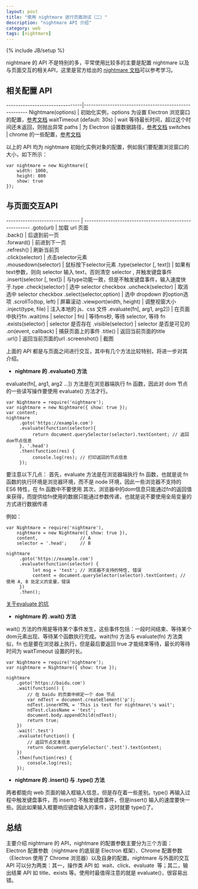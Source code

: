 ```yaml
---
layout: post
title: "使用 nightmare 进行页面测试（二）"
description: "nightmare API 介绍"
category: web
tags: [nightmare]
---
```

{% include JB/setup %}

nightmare 的 API 不是特别的多，平常使用比较多的主要是配置 nightmare 以及与页面交互的相关API，这里是官方给出的 [nightmare 文档](https://www.npmjs.com/package/nightmare)可以参考学习。

<!-- more -->

## 相关配置 API

--------------------------------|------------------------------------------------------
Nightmare(options)              |   初始化实例，options 为设置 Electron 浏览窗口的配置，[参考文档](https://github.com/electron/electron/blob/master/docs/api/browser-window.md#new-browserwindowoptions)
waitTimeout (default: 30s)      |   wait 等待最长时间，超过这个时间还未返回，则抛出异常
paths                           |   为 Electron 设置数据路径，[参考文档](https://github.com/atom/electron/blob/master/docs/api/app.md#appgetpathname)
switches                        |   chrome 的一些配置，[参考文档](https://github.com/atom/electron/blob/master/docs/api/chrome-command-line-switches.md)

以上的 API 均为 nightmare 初始化实例对象的配置，例如我们要配置浏览窗口的大小，如下所示：
    
    var nightmare = new Nightmare({
        width: 1000,
        height: 800
        show: true
    });

## 与页面交互API

------------------------------- | -------------------------------------------------------
.goto(url)                      |   加载 url 页面  
.back()                         |   后退到前一页   
.forward()                      |   前进到下一页  
.refresh()                      |   刷新当前页  
.click(selector)                |   点击selector元素  
.mousedown(selector)            |   鼠标按下selector元素
.type(selector [, text])        |   如果有text参数，则向 selector 输入 text，否则清空 selector , 并触发键盘事件
.insert(selector [, text])      |   与type功能一致，但是不触发键盘事件，输入速度快于.type
.check(selector)                |   选中 selector checkbox
.uncheck(selector)              |   取消选中 selector checkbox
.select(selector,option)        |   选中 dropdown 的option选项
.scrollTo(top, left)            |   屏幕滚动
.viewport(width, height)        |   调整视窗大小
.inject(type, file)             |   注入本地的 js、css 文件
.evaluate(fn[, arg1, arg2])     |   在页面中执行fn
.wait(ms \| selector \| fn)     |   等待ms秒, 等待 selector, 等待 fn
.exists(selector)               |   selector 是否存在
.visible(selector)              |   selector 是否是可见的
.on(event, callback)            |   捕获页面上的事件
.title()                        |   返回当前页面的title   
.url()                          |   返回当前页面的url
.screenshot()                   |   截图


上面的 API 都是与页面之间进行交互，其中有几个方法比较特别，将进一步对其介绍。

- **nightmare 的 .evaluate() 方法**

evaluate(fn[, arg1, arg2 ...]) 方法是在浏览器端执行 fn 函数，因此对 dom 节点的一些读写操作要使用  evaluate() 方法才行。

    var Nightmare = require('nightmare');
    var nightmare = new Nightmare({ show: true });
    var content;
    nightmare
         .goto('https://example.com')
         .evaluate(function(selector){
              return document.querySelector(selector).textContent; // 返回dom节点信息
         }, '.head')
         .then(function(res) {
              console.log(res); // 打印返回的节点信息
         });

要注意以下几点：
首先，evaluate 方法是在浏览器端执行 fn 函数，也就是说 fn 函数的执行环境是浏览器环境，而不是 node 环境，因此一些浏览器不支持的 ES6 特性，在 fn 函数中不要使用
其次，浏览器中的dom信息只能通过fn的返回值来获得，而提供给fn使用的数据只能通过参数传递，也就是说不要使用全局变量的方式进行数据传递

例如：

    var Nightmare = require('nightmare'),
        nightmare = new Nightmare({ show: true }),
        content,                // A
        selector = '.head';     // B

    nightmare
         .goto('https://example.com')
         .evaluate(function(selector) {
              let msg = 'test'; // 浏览器不支持的特性, 错误
              content = document.querySelector(selector).textContent; // 使用 A, B 处定义的变量，错误
         })
         .then();

[关于evaluate 的坑](https://github.com/rosshinkley/nightmare-examples/issues/14)

- **nightmare 的 .wait() 方法**

wait() 方法的作用是等待某个事件发生，这些事件包括：一段时间结束、等待某个dom元素出现、等待某个函数执行完成。wait(fn) 方法与 evaluate(fn) 方法类似，fn 也是要在浏览器上执行，但是最后要返回 true 才能结束等待，最长的等待时间为 waitTimeout 设置的时长。

    var Nightmare = require('nightmare');
    var nightmare = Nightmare({ show: true });

    nightmare
        .goto('https://baidu.com')
        .wait(function() {
            // 在 baidu 的页面中绑定一个 dom 节点
            var ndTest = document.createElement('p');
            ndTest.innerHTML = 'This is test for nightmare\'s wait';
            ndTest.className = 'test';
            document.body.appendChild(ndTest);
            return true;
        })
        .wait('.test')
        .evaluate(function() {
            // 返回节点文本信息
            return document.querySelector('.test').textContent;
        })
        .then(function(res) {
            console.log(res);
        });

- **nightmare 的 .insert() 与 .type() 方法**

两者都能向 web 页面的输入框输入信息，但是存在着一些差别。type() 再输入过程中触发键盘事件，而 insert() 不触发键盘事件，但是insert() 输入的速度要快一些。因此如果输入框要响应键盘输入的事件，这时就要 type()了。


## 总结

主要介绍 nightmare 的 API，nightmare 的配置参数主要分为三个方面：Electron 配置参数（nightmare 的底层是 Electron 框架）、Chrome 配置参数（Electron 使用了 Chrome 浏览器）以及自身的配置。nightmare 与外面的交互 API 可以分为两类：其一，操作类 API 如  wait、click、evaluate  等；其二，输出结果 API 如 title、exists 等。使用时最值得注意的就是 evaluate()，很容易出错。 


